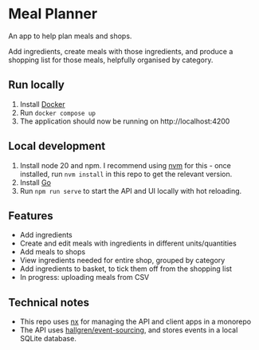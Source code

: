 # Meal Planner

An app to help plan meals and shops.

Add ingredients, create meals with those ingredients, and produce a shopping list for those meals, helpfully organised by category.

## Run locally
1. Install [Docker](https://www.docker.com/get-started/)
1. Run `docker compose up`
1. The application should now be running on http://localhost:4200 

## Local development
1. Install node 20 and npm. I recommend using [nvm](https://github.com/nvm-sh/nvm) for this - once installed, run `nvm install` in this repo to get the relevant version.
1. Install [Go](https://go.dev/doc/install)
1. Run `npm run serve` to start the API and UI locally with hot reloading.

## Features
- Add ingredients
- Create and edit meals with ingredients in different units/quantities
- Add meals to shops
- View ingredients needed for entire shop, grouped by category
- Add ingredients to basket, to tick them off from the shopping list
- In progress: uploading meals from CSV

## Technical notes
- This repo uses [nx](https://nx.dev/) for managing the API and client apps in a monorepo
- The API uses [hallgren/event-sourcing](https://github.com/hallgren/eventsourcing), and stores events in a local SQLite database.
